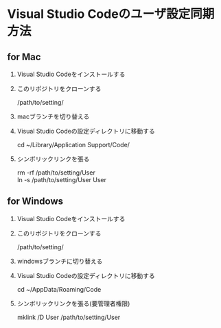 # Visual Studio Codeのユーザ設定同期方法

## for Mac
1. Visual Studio Codeをインストールする
2. このリポジトリをクローンする

    /path/to/setting/

3. macブランチを切り替える
4. Visual Studio Codeの設定ディレクトリに移動する

    cd ~/Library/Application Support/Code/

5. シンボリックリンクを張る

    rm -rf /path/to/setting/User  
    ln -s /path/to/setting/User User

## for Windows
1. Visual Studio Codeをインストールする
2. このリポジトリをクローンする

    /path/to/setting/

3. windowsブランチに切り替える
4. Visual Studio Codeの設定ディレクトリに移動する

    cd ~/AppData/Roaming/Code

5. シンボリックリンクを張る(要管理者権限)

    mklink /D User /path/to/setting/User
